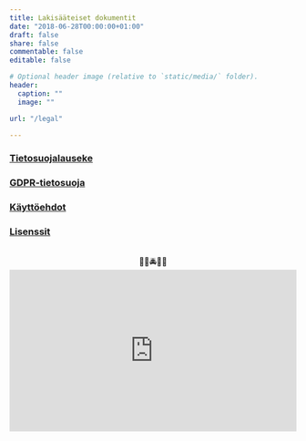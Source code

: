 ```yaml
---
title: Lakisääteiset dokumentit
date: "2018-06-28T00:00:00+01:00"
draft: false
share: false
commentable: false
editable: false

# Optional header image (relative to `static/media/` folder).
header:
  caption: ""
  image: ""

url: "/legal"

---
```

### [Tietosuojalauseke](/privacy)

### [GDPR-tietosuoja](/gdpr)

### [Käyttöehdot](/terms)

### [Lisenssit](/licenses)

<br>
<center>👮🏻🚔🚓🚨</center>
<div style="padding: 56.25% 0px 0px; position: relative;"><iframe src="https://www.youtube.com/embed/bBD8M3WFrAw?color=white&disablekb=1&modestbranding=1" frameborder="0" allow="accelerometer; autoplay; encrypted-media; gyroscope; picture-in-picture" allowfullscreen scrolling="auto"  style="position: absolute; top: 0px; left: 0px; width: 100%; height: 100%;"><small>YouTube embedding powered by <a href="https://embed.tube">embed.tube</a></small></iframe></div>

